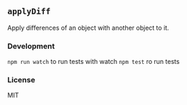 ## `applyDiff`
Apply differences of an object with another object to it.


### Development

`npm run watch` to run tests with watch
`npm test` ro run tests

### License 
MIT
